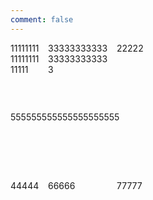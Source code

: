 ```yaml
---
comment: false
---
```


<style type="text/css">
.grid-container {
  display: grid;
  grid-template-columns: 50px 100px 150px;
  grid-template-rows: 100px 100px 100px;
  grid-template-areas: 'a b c'
                       'd d d'
                       'g . .';
  grid-gap: 10px 10px;
}
.grid-item3 {
  grid-area: b;
  grid-column-start: 2;
  grid-column-end: 3;
  grid-row-start: 1;
  grid-row-end: 2;
}
.grid-item5 {
  grid-column-start: 2;
  grid-column-end: 3;
  grid-row-start: 1;
  grid-row-end: 2;
  grid-area: d;
}
</style>

<div class="grid-container">
    <span class="grid-item1">111111111111111111111</span>
    <span class="grid-item2">22222</span>
    <span class="grid-item3">33333333333333333333333</span>
    <span class="grid-item4">44444</span>
    <span class="grid-item5">555555555555555555555</span>
    <span class="grid-item6">66666</span>
    <span class="grid-item7">77777</span>
</div>
